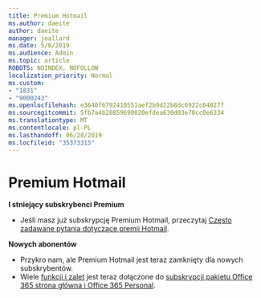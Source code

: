 ```yaml
---
title: Premium Hotmail
ms.author: daeite
author: daeite
manager: joallard
ms.date: 5/6/2019
ms.audience: Admin
ms.topic: article
ROBOTS: NOINDEX, NOFOLLOW
localization_priority: Normal
ms.custom:
- "1831"
- "9000243"
ms.openlocfilehash: e3640f6792410551aef2b9d22b8dc6922c04027f
ms.sourcegitcommit: 5fb7a4b28859690020efdea630d03e70cc0e6334
ms.translationtype: MT
ms.contentlocale: pl-PL
ms.lasthandoff: 06/28/2019
ms.locfileid: "35373315"
---
```

# <a name="outlookcom-premium"></a>Premium Hotmail

**I stniejący subskrybenci Premium**

- Jeśli masz już subskrypcję Premium Hotmail, przeczytaj [Często zadawane pytania dotyczące premii Hotmail](https://support.office.com/article/cd5f03f6-1407-456a-9410-f8f24804746b).

**Nowych abonentów**

- Przykro nam, ale Premium Hotmail jest teraz zamknięty dla nowych subskrybentów.
- Wiele [funkcji i zalet](https://support.office.com/article/78c6089c-7faf-44f5-82e2-efa9ebb921d2) jest teraz dołączone do [subskrypcji pakietu Office 365 strona główna i Office 365 Personal](https://go.microsoft.com/fwlink/?linkid=2017122).